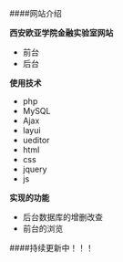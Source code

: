 ####网站介绍

**西安欧亚学院金融实验室网站**

* 前台
* 后台

**使用技术**

* php
* MySQL
* Ajax
* layui
* ueditor
* html
* css
* jquery
* js

**实现的功能**

* 后台数据库的增删改查
* 前台的浏览

####持续更新中！！！
